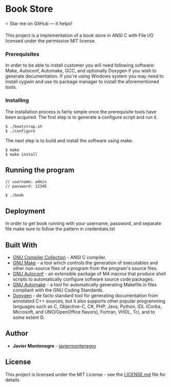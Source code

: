 # Book Store
:star: Star me on GitHub — it helps!

This project is a implementation of a book store in ANSI C with File I/O
licensed under the permissive MIT license.

### Prerequisites

In order to be able to install customer you will need following software:
Make, Autoconf, Automake, GCC, and optionally Doxygen if you wish to
generate documentation. If you're using Windows system you may need to
install cygwin and use its package manager to install the aforementioned
tools.

### Installing

The installation process is fairly simple once the prerequisite tools have
been acquired. The first step is to generate a configure script and run it.
```
$ ./bootstrap.sh
$ ./configure
```

The next step is to build and install the software using make.
```
$ make
$ make install
```
## Running the program 
```
// username: admin 
// password: 12345 

$ ./book
```
## Deployment

In order to get book running with your username, password, and separate
file make sure to follow the pattern in credentials.txt

## Built With

* [GNU Compiler Collection](https://gcc.gnu.org/) - ANSI C compiler.
* [GNU Make](https://www.gnu.org/software/make/) - a tool which controls the generation of executables and other non-source files of a program from the program's source files.
* [GNU Autoconf](https://www.gnu.org/software/autoconf/) - an extensible package of M4 macros that produce shell scripts to automatically configure software source code packages.
* [GNU Automake](https://www.gnu.org/software/automake/) - a tool for automatically generating Makefile.in files compliant with the GNU Coding Standards.
* [Doxygen](http://www.doxygen.nl/) - de facto standard tool for generating documentation from annotated C++ sources, but it also supports other popular programming languages such as C, Objective-C, C#, PHP, Java, Python, IDL (Corba, Microsoft, and UNO/OpenOffice flavors), Fortran, VHDL, Tcl, and to some extent D.

## Author

* **Javier Montenegro** - [javiermontenegro](https://github.com/javiermontenegro)

## License

This project is licensed under the MIT License - see the [LICENSE.md](LICENSE.md) file for details
